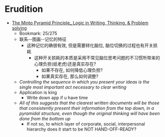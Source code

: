 # Erudition
- [The Minto Pyramid Principle_ Logic in Writing, Thinking, & Problem solving](https://drive.google.com/file/d/19u_QJYZ_n-sDVwu0-1FtrGipHZd9AJjD/view?usp=sharing)
  - Bookmark: 25/275
  - 联系--图画--记忆的特征
    - 这种记忆的确很有效, 但是需要转化脑位, 脑位切换的过程也有开关损耗
      - 这种开关损耗的本质是采用不常见脑位思考问题的不习惯所带来的心理负担(纸老虎)还是真实存在?
        - 如果不存在, 如何降低心理负担?
        - 如果真实存在, 那么如何调整?
  - *Controlling the sequence in which you present your ideas is the single most important act necessary to clear writing*
  - Application is king
    - Write down app if u have time
  - *All of this suggests that the clearest written documents will be those that consistently present their information from the top down, in a pyramidal structure, even though the original thinking will have been done from the bottom up*
    - If not so, to which layer of corporate, social, interpersonal hierarchy does it start to be NOT HAND-OFF-READY?